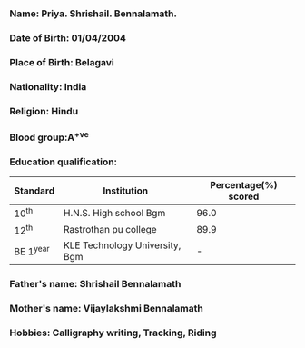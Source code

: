 ### Name: Priya. Shrishail. Bennalamath.
### Date of Birth: 01/04/2004
### Place of Birth: Belagavi
### Nationality: India
### Religion: Hindu
### Blood group:A<sup>+ve
### Education qualification:
|Standard|Institution|Percentage(%) scored|
|----------|-----------------|-----------|
|10<sup>th|H.N.S. High school Bgm|96.0|
|12<sup>th|Rastrothan pu college|89.9|
|BE 1<sup>year|KLE Technology University, Bgm|-|


### Father's name: Shrishail Bennalamath
### Mother's name: Vijaylakshmi Bennalamath
### Hobbies: Calligraphy writing, Tracking, Riding



